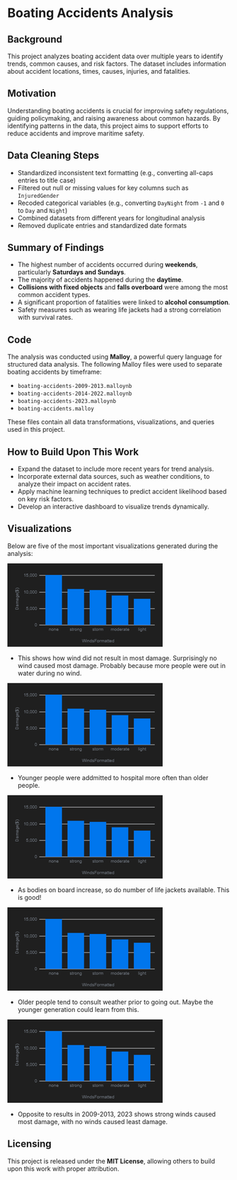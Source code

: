# Boating Accidents Analysis

## Background
This project analyzes boating accident data over multiple years to identify trends, common causes, and risk factors. The dataset includes information about accident locations, times, causes, injuries, and fatalities.

## Motivation
Understanding boating accidents is crucial for improving safety regulations, guiding policymaking, and raising awareness about common hazards. By identifying patterns in the data, this project aims to support efforts to reduce accidents and improve maritime safety.

## Data Cleaning Steps
- Standardized inconsistent text formatting (e.g., converting all-caps entries to title case)
- Filtered out null or missing values for key columns such as `InjuredGender`
- Recoded categorical variables (e.g., converting `DayNight` from `-1` and `0` to `Day` and `Night`)
- Combined datasets from different years for longitudinal analysis
- Removed duplicate entries and standardized date formats

## Summary of Findings
- The highest number of accidents occurred during **weekends**, particularly **Saturdays and Sundays**.
- The majority of accidents happened during the **daytime**.
- **Collisions with fixed objects** and **falls overboard** were among the most common accident types.
- A significant proportion of fatalities were linked to **alcohol consumption**.
- Safety measures such as wearing life jackets had a strong correlation with survival rates.

## Code
The analysis was conducted using **Malloy**, a powerful query language for structured data analysis. The following Malloy files were used to separate boating accidents by timeframe:
- `boating-accidents-2009-2013.malloynb`
- `boating-accidents-2014-2022.malloynb`
- `boating-accidents-2023.malloynb`
- `boating-accidents.malloy`

These files contain all data transformations, visualizations, and queries used in this project.

## How to Build Upon This Work
- Expand the dataset to include more recent years for trend analysis.
- Incorporate external data sources, such as weather conditions, to analyze their impact on accident rates.
- Apply machine learning techniques to predict accident likelihood based on key risk factors.
- Develop an interactive dashboard to visualize trends dynamically.

## Visualizations
Below are five of the most important visualizations generated during the analysis:

![Visualization 1](png\viz1-winddamage.png)
- This shows how wind did not result in most damage. Surprisingly no wind caused most damage. Probably because more people were out in water during no wind.

![Visualization 2](png\viz2-ageaddmitted.png)
- Younger people were addmitted to hospital more often than older people.

![Visualization 3](png\viz3-numlifejackets.png)
- As bodies on board increase, so do number of life jackets available. This is good!

![Visualization 4](png\viz4-weatherconsult.png)
- Older people tend to consult weather prior to going out. Maybe the younger generation could learn from this.

![Visualization 5](png\viz5-winddamage2023.png)
- Opposite to results in 2009-2013, 2023 shows strong winds caused most damage, with no winds caused least damage.

## Licensing
This project is released under the **MIT License**, allowing others to build upon this work with proper attribution.

